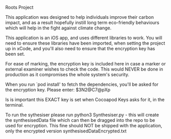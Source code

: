 Roots Project

This application was designed to help individuals improve their carbon impact, and as a result hopefully instill long term eco-friendly behaviours which will help in the fight against climate change.

This application is an iOS app, and uses different libraries to work. You will need to ensure these libraries have been imported, when setting the project up in xCode, and you'll also need to ensure that the encryption key has been set.

For ease of marking, the encryption key is included here in case a marker or external examiner wishes to check the code. This would NEVER be done in production as it compromises the whole system's security.

When you run `pod install' to fetch the dependencies, you'll be asked for the encryption key.
Please enter:
$3N2@C7@pXp

Is is important this EXACT key is set when Cocoapod Keys asks for it, in the terminal.

To run the sythesiser please run python3 Synthesiser.py - this will create the synthesisedData file which can then be dragged into the repo to be used for encryption. This fine should NOT be shipped with the application, only the encrypted version synthesisedDataEncrypted.txt


